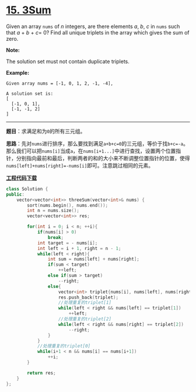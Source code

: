 # [15. 3Sum](https://leetcode.com/problems/3sum/)

Given an array `nums` of *n* integers, are there elements *a*, *b*, *c* in `nums` such that *a* + *b* + *c*= 0? Find all unique triplets in the array which gives the sum of zero.

**Note:**

The solution set must not contain duplicate triplets.

**Example:**

```
Given array nums = [-1, 0, 1, 2, -1, -4],

A solution set is:
[
  [-1, 0, 1],
  [-1, -1, 2]
]
```

-----

**题目**：求满足和为`0`的所有三元组。

**思路**：先对`nums`进行排序，那么要找到满足`a+b+c=0`的三元组，等价于找`b+c=-a`。那么我们可以把`nums[i]`当成`a`，在`nums[i+1...]`中进行查找，设置两个位置指针，分别指向最前和最后，判断两者的和的大小来不断调整位置指针的位置，使得`nums[left]+nums[right]=-nums[i]`即可。注意跳过相同的元素。

[**工程代码下载**](https://github.com/shenkh/leetcode)

```cpp
class Solution {
public:
    vector<vector<int>> threeSum(vector<int>& nums) {
        sort(nums.begin(), nums.end());
        int n = nums.size();
        vector<vector<int>> res;

        for(int i = 0; i < n; ++i){
            if(nums[i] > 0)
                break;
            int target = - nums[i];
            int left = i + 1, right = n - 1;
            while(left < right){
                int sum = nums[left] + nums[right];
                if(sum < target)
                    ++left;
                else if(sum > target)
                    --right;
                else{
                    vector<int> triplet{nums[i], nums[left], nums[right]};
                    res.push_back(triplet);
                    //处理重复的triplet[1]
                    while(left < right && nums[left] == triplet[1])
                        ++left;
                    //处理重复的triplet[2]
                    while(left < right && nums[right] == triplet[2])
                        --right;
                }
            }
            //处理重复的triplet[0]
            while(i+1 < n && nums[i] == nums[i+1])
                ++i;
        }

        return res;
    }
};
```